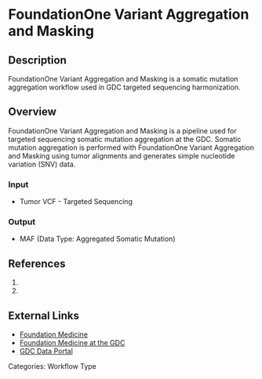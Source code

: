 # FoundationOne Variant Aggregation and Masking

## Description ##

FoundationOne Variant Aggregation and Masking is a somatic mutation aggregation workflow used in GDC targeted sequencing harmonization.

## Overview ##

FoundationOne Variant Aggregation and Masking is a pipeline used for targeted sequencing somatic mutation aggregation at the GDC. Somatic mutation aggregation is performed with FoundationOne Variant Aggregation and Masking using tumor alignments and generates simple nucleotide variation (SNV) data.

### Input

* Tumor VCF - Targeted Sequencing

### Output

* MAF (Data Type: Aggregated Somatic Mutation)

## References ##

1. []()
1. []()

## External Links ##

* [Foundation Medicine](https://www.foundationmedicine.com/)
* [Foundation Medicine at the GDC](https://gdc.cancer.gov/about-gdc/contributed-genomic-data-cancer-research/foundation-medicine)
* [GDC Data Portal](https://portal.gdc.cancer.gov)

Categories: Workflow Type